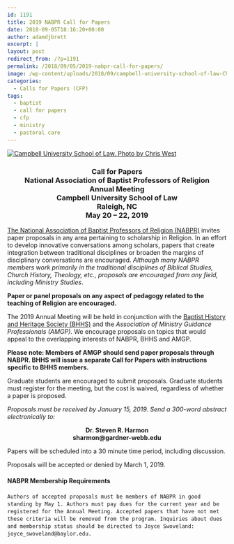 ```yaml
---
id: 1191
title: 2019 NABPR Call for Papers
date: 2018-09-05T18:16:20+00:00
author: adamdjbrett
excerpt: |
layout: post
redirect_from: /?p=1191
permalink: /2018/09/05/2019-nabpr-call-for-papers/
image: /wp-content/uploads/2018/09/campbell-university-school-of-law-Chris-West.jpg
categories:
  - Calls for Papers (CFP)
tags:
  - baptist
  - call for papers
  - cfp
  - ministry
  - pastoral care
---
```

[<img class="alignleft size-medium wp-image-1195" src="/wp-content/uploads/2018/09/campbell-university-school-of-law-Chris-West-300x226.jpg" alt="Campbell University School of Law. Photo by Chris West" width="300" height="226" srcset="/wp-content/uploads/2018/09/campbell-university-school-of-law-Chris-West-300x226.jpg 300w, /wp-content/uploads/2018/09/campbell-university-school-of-law-Chris-West-768x579.jpg 768w, /wp-content/uploads/2018/09/campbell-university-school-of-law-Chris-West.jpg 883w" sizes="(max-width: 300px) 100vw, 300px" />](/wp-content/uploads/2018/09/campbell-university-school-of-law-Chris-West.jpg)

<h3 style="text-align: center;">
  Call for Papers<br /> National Association of Baptist Professors of Religion<br /> Annual Meeting<br /> Campbell University School of Law<br /> Raleigh, NC<br /> May 20 – 22, 2019
</h3>

[The National Association of Baptist Professors of Religion (NABPR)](https://nabpr.org) invites paper proposals in any area pertaining to scholarship in Religion. In an effort to develop innovative conversations among scholars, papers that create integration between traditional disciplines or broaden the margins of disciplinary conversations are encouraged. _Although many NABPR members work primarily in the traditional disciplines of Biblical Studies, Church History, Theology, etc., proposals are encouraged from any field, including Ministry Studies_.

**Paper or panel proposals on any aspect of pedagogy related to the teaching of Religion are encouraged.**

The 2019 Annual Meeting will be held in conjunction with the [Baptist History and Heritage Society (BHHS)](http://www.baptisthistory.org/) and the _Association of Ministry Guidance Professionals (AMGP)_. We encourage proposals on topics that would appeal to the overlapping interests of NABPR, BHHS and AMGP.

**Please note: Members of AMGP should send paper proposals through NABPR. BHHS will issue a separate Call for Papers with instructions specific to BHHS members.**

Graduate students are encouraged to submit proposals. Graduate students must register for the meeting, but the cost is waived, regardless of whether a paper is proposed.

_Proposals must be received by January 15, 2019. Send a 300-word abstract electronically to:_

<p style="text-align: center;">
  <strong>Dr. Steven R. Harmon</strong><br /> <strong>sharmon@gardner-webb.edu</strong>
</p>

Papers will be scheduled into a 30 minute time period, including discussion.

Proposals will be accepted or denied by March 1, 2019.

#### NABPR Membership Requirements

`Authors of accepted proposals must be members of NABPR in good standing by May 1. Authors must pay dues for the current year and be registered for the Annual Meeting. Accepted papers that have not met these criteria will be removed from the program. Inquiries about dues and membership status should be directed to Joyce Swoveland: joyce_swoveland@baylor.edu.`

